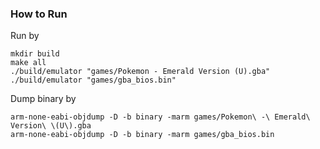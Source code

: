 ### How to Run

Run by

```
mkdir build
make all
./build/emulator "games/Pokemon - Emerald Version (U).gba"
./build/emulator "games/gba_bios.bin"
```

Dump binary by

```
arm-none-eabi-objdump -D -b binary -marm games/Pokemon\ -\ Emerald\ Version\ \(U\).gba
arm-none-eabi-objdump -D -b binary -marm games/gba_bios.bin
```
